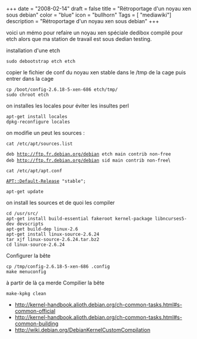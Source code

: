 +++
date = "2008-02-14"
draft = false
title = "Rétroportage d'un noyau xen sous debian"
color = "blue"
icon = "bullhorn"
Tags = [ "mediawiki"]
description = "Rétroportage d'un noyau xen sous debian"
+++

voici un mémo pour refaire un noyau xen spéciale dedibox compilé pour
etch alors que ma station de travail est sous dedian testing.

installation d'une etch

    sudo debootstrap etch etch

copier le fichier de conf du noyau xen stable dans le /tmp de la cage
puis entrer dans la cage

    cp /boot/config-2.6.18-5-xen-686 etch/tmp/
    sudo chroot etch

on installes les locales pour éviter les insultes perl

    apt-get install locales
    dpkg-reconfigure locales

on modifie un peut les sources :

    cat /etc/apt/sources.list
`deb `[`http://ftp.fr.debian.org/debian`](http://ftp.fr.debian.org/debian)` etch main contrib non-free`\
`deb `[`http://ftp.fr.debian.org/debian`](http://ftp.fr.debian.org/debian)` sid main contrib non-free`\
    
    cat /etc/apt/apt.conf
[`APT::Default-Release`](APT::Default-Release)` "stable";`

    apt-get update

on install les sources et de quoi les compiler

    cd /usr/src/
    apt-get install build-essential fakeroot kernel-package libncurses5-dev devscripts
    apt-get build-dep linux-2.6
    apt-get install linux-source-2.6.24
    tar xjf linux-source-2.6.24.tar.bz2
    cd linux-source-2.6.24

Configurer la bête

    cp /tmp/config-2.6.18-5-xen-686 .config
    make menuconfig

à partir de là ça merde Compilier la bête

    make-kpkg clean

-   <http://kernel-handbook.alioth.debian.org/ch-common-tasks.html#s-common-official>
-   <http://kernel-handbook.alioth.debian.org/ch-common-tasks.html#s-common-building>
-   <http://wiki.debian.org/DebianKernelCustomCompilation>

